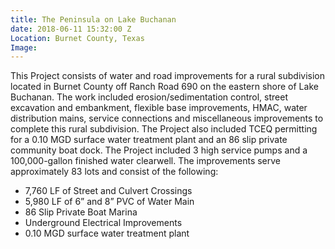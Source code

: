```yaml
---
title: The Peninsula on Lake Buchanan
date: 2018-06-11 15:32:00 Z
Location: Burnet County, Texas
Image: 
---
```


This Project consists of water and road improvements for a rural subdivision located in Burnet County off Ranch Road 690 on the eastern shore of Lake Buchanan.  The work included erosion/sedimentation control, street excavation and embankment, flexible base improvements, HMAC, water distribution mains, service connections and miscellaneous improvements to complete this rural subdivision.  The Project also included TCEQ permitting for a 0.10 MGD surface water treatment plant and an 86 slip private community boat dock.  The Project included 3 high service pumps and a 100,000-gallon finished water clearwell.  The improvements serve approximately 83 lots and consist of the following: 
* 7,760 LF of Street and Culvert Crossings
* 5,980 LF of 6” and 8” PVC of Water Main
* 86 Slip Private Boat Marina
* Underground Electrical Improvements
* 0.10 MGD surface water treatment plant
